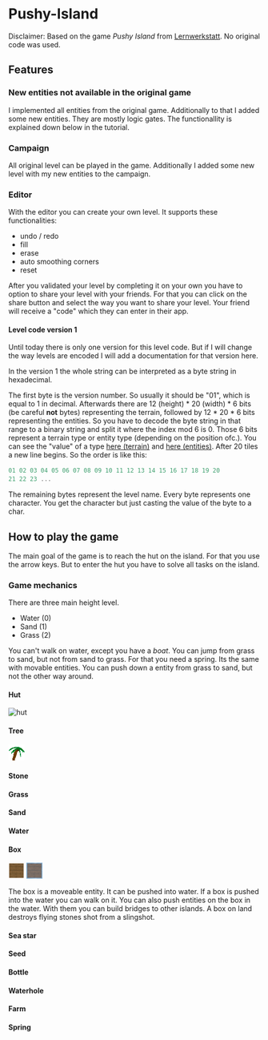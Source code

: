 # Pushy-Island

Disclaimer: Based on the game _Pushy Island_ from <a href="http://www.lws9.de/">Lernwerkstatt</a>. No original code was used.

## Features

### New entities not available in the original game

I implemented all entities from the original game. Additionally to that I added some new entities. They are mostly logic gates. The functionallity is explained down below in the tutorial.

### Campaign

All original level can be played in the game. Additionally I added some new level with my new entities to the campaign.

### Editor

With the editor you can create your own level. It supports these functionalities:

- undo / redo
- fill
- erase
- auto smoothing corners
- reset

After you validated your level by completing it on your own you have to option to share your level with your friends. For that you can click on the share button and select the way you want to share your level. Your friend will receive a "code" which they can enter in their app.

#### Level code version 1

Until today there is only one version for this level code. But if I will change the way levels are encoded I will add a documentation for that version here.

In the version 1 the whole string can be interpreted as a byte string in hexadecimal.

The first byte is the version number. So usually it should be "01", which is equal to 1 in decimal. Afterwards there are 12 (height) * 20 (width) * 6 bits (be careful __not__ bytes) representing the terrain, followed by 12 * 20 * 6 bits representing the entities. So you have to decode the byte string in that range to a binary string and split it where the index mod 6 is 0. Those 6 bits represent a terrain type or entity type (depending on the position ofc.). You can see the "value" of a type <a href="https://github.com/SoWieMarkus/Pushy-Island/blob/main/app/src/main/java/markus/wieland/pushygame/engine/level/TerrainType.java">here (terrain)</a> and <a href="https://github.com/SoWieMarkus/Pushy-Island/blob/main/app/src/main/java/markus/wieland/pushygame/engine/level/EntityType.java">here (entities)</a>. After 20 tiles a new line begins. So the order is like this:

```javascript
01 02 03 04 05 06 07 08 09 10 11 12 13 14 15 16 17 18 19 20
21 22 23 ...
```

The remaining bytes represent the level name. Every byte represents one character. You get the character but just casting the value of the byte to a char.

## How to play the game

The main goal of the game is to reach the hut on the island. For that you use the arrow keys. But to enter the hut you have to solve all tasks on the island.

### Game mechanics

There are three main height level.
- Water (0)
- Sand (1)
- Grass (2)

You can't walk on water, except you have a *boat*. You can jump from grass to sand, but not from sand to grass. For that you need a spring. Its the same with movable entities. You can push down a entity from grass to sand, but not the other way around.

#### Hut

<img src="https://github.com/SoWieMarkus/Pushy-Island/blob/main/app/src/main/res/drawable/hut.png" alt="hut">

#### Tree

<img src="https://github.com/SoWieMarkus/Pushy-Island/blob/main/app/src/main/res/drawable/tree.png" alt="tree">

#### Stone

#### Grass

#### Sand

#### Water

#### Box

<img src="https://github.com/SoWieMarkus/Pushy-Island/blob/main/app/src/main/res/drawable/box.png" alt="box"> <img src="https://github.com/SoWieMarkus/Pushy-Island/blob/main/app/src/main/res/drawable/box_water.png" alt="box_water">

The box is a moveable entity. It can be pushed into water. If a box is pushed into the water you can walk on it. You can also push entities on the box in the water. With them you can build bridges to other islands.
A box on land destroys flying stones shot from a slingshot. 

#### Sea star

#### Seed

#### Bottle

#### Waterhole

#### Farm

#### Spring




